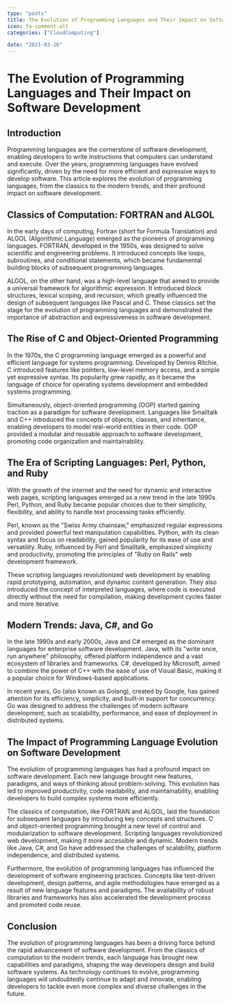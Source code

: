 ```yaml
---
type: "posts"
title: The Evolution of Programming Languages and Their Impact on Software Development
icon: fa-comment-alt
categories: ["CloudComputing"]

date: "2021-03-26"
---
```




# The Evolution of Programming Languages and Their Impact on Software Development

## Introduction
Programming languages are the cornerstone of software development, enabling developers to write instructions that computers can understand and execute. Over the years, programming languages have evolved significantly, driven by the need for more efficient and expressive ways to develop software. This article explores the evolution of programming languages, from the classics to the modern trends, and their profound impact on software development.

## Classics of Computation: FORTRAN and ALGOL
In the early days of computing, Fortran (short for Formula Translation) and ALGOL (Algorithmic Language) emerged as the pioneers of programming languages. FORTRAN, developed in the 1950s, was designed to solve scientific and engineering problems. It introduced concepts like loops, subroutines, and conditional statements, which became fundamental building blocks of subsequent programming languages.

ALGOL, on the other hand, was a high-level language that aimed to provide a universal framework for algorithmic expression. It introduced block structures, lexical scoping, and recursion, which greatly influenced the design of subsequent languages like Pascal and C. These classics set the stage for the evolution of programming languages and demonstrated the importance of abstraction and expressiveness in software development.

## The Rise of C and Object-Oriented Programming
In the 1970s, the C programming language emerged as a powerful and efficient language for systems programming. Developed by Dennis Ritchie, C introduced features like pointers, low-level memory access, and a simple yet expressive syntax. Its popularity grew rapidly, as it became the language of choice for operating systems development and embedded systems programming.

Simultaneously, object-oriented programming (OOP) started gaining traction as a paradigm for software development. Languages like Smalltalk and C++ introduced the concepts of objects, classes, and inheritance, enabling developers to model real-world entities in their code. OOP provided a modular and reusable approach to software development, promoting code organization and maintainability.

## The Era of Scripting Languages: Perl, Python, and Ruby
With the growth of the internet and the need for dynamic and interactive web pages, scripting languages emerged as a new trend in the late 1990s. Perl, Python, and Ruby became popular choices due to their simplicity, flexibility, and ability to handle text processing tasks efficiently.

Perl, known as the "Swiss Army chainsaw," emphasized regular expressions and provided powerful text manipulation capabilities. Python, with its clean syntax and focus on readability, gained popularity for its ease of use and versatility. Ruby, influenced by Perl and Smalltalk, emphasized simplicity and productivity, promoting the principles of "Ruby on Rails" web development framework.

These scripting languages revolutionized web development by enabling rapid prototyping, automation, and dynamic content generation. They also introduced the concept of interpreted languages, where code is executed directly without the need for compilation, making development cycles faster and more iterative.

## Modern Trends: Java, C#, and Go
In the late 1990s and early 2000s, Java and C# emerged as the dominant languages for enterprise software development. Java, with its "write once, run anywhere" philosophy, offered platform independence and a vast ecosystem of libraries and frameworks. C#, developed by Microsoft, aimed to combine the power of C++ with the ease of use of Visual Basic, making it a popular choice for Windows-based applications.

In recent years, Go (also known as Golang), created by Google, has gained attention for its efficiency, simplicity, and built-in support for concurrency. Go was designed to address the challenges of modern software development, such as scalability, performance, and ease of deployment in distributed systems.

## The Impact of Programming Language Evolution on Software Development
The evolution of programming languages has had a profound impact on software development. Each new language brought new features, paradigms, and ways of thinking about problem-solving. This evolution has led to improved productivity, code readability, and maintainability, enabling developers to build complex systems more efficiently.

The classics of computation, like FORTRAN and ALGOL, laid the foundation for subsequent languages by introducing key concepts and structures. C and object-oriented programming brought a new level of control and modularization to software development. Scripting languages revolutionized web development, making it more accessible and dynamic. Modern trends like Java, C#, and Go have addressed the challenges of scalability, platform independence, and distributed systems.

Furthermore, the evolution of programming languages has influenced the development of software engineering practices. Concepts like test-driven development, design patterns, and agile methodologies have emerged as a result of new language features and paradigms. The availability of robust libraries and frameworks has also accelerated the development process and promoted code reuse.

## Conclusion
The evolution of programming languages has been a driving force behind the rapid advancement of software development. From the classics of computation to the modern trends, each language has brought new capabilities and paradigms, shaping the way developers design and build software systems. As technology continues to evolve, programming languages will undoubtedly continue to adapt and innovate, enabling developers to tackle even more complex and diverse challenges in the future.